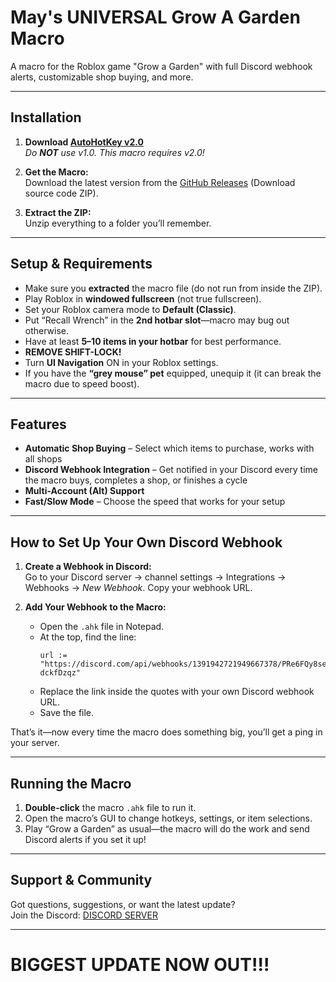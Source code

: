 # May's UNIVERSAL Grow A Garden Macro

A macro for the Roblox game "Grow a Garden" with full Discord webhook alerts, customizable shop buying, and more.

---

## Installation

1. **Download [AutoHotKey v2.0](https://www.autohotkey.com/)**  
   _Do **NOT** use v1.0. This macro requires v2.0!_

2. **Get the Macro:**  
   Download the latest version from the [GitHub Releases](https://github.com/MayMayMay112/Mays-Macro-AHK) (Download source code ZIP).

3. **Extract the ZIP:**  
   Unzip everything to a folder you’ll remember.

---

## Setup & Requirements

- Make sure you **extracted** the macro file (do not run from inside the ZIP).
- Play Roblox in **windowed fullscreen** (not true fullscreen).
- Set your Roblox camera mode to **Default (Classic)**.
- Put “Recall Wrench” in the **2nd hotbar slot**—macro may bug out otherwise.
- Have at least **5–10 items in your hotbar** for best performance.
- **REMOVE SHIFT-LOCK!**
- Turn **UI Navigation** ON in your Roblox settings.
- If you have the **“grey mouse” pet** equipped, unequip it (it can break the macro due to speed boost).

---

## Features

- **Automatic Shop Buying** – Select which items to purchase, works with all shops
- **Discord Webhook Integration** – Get notified in your Discord every time the macro buys, completes a shop, or finishes a cycle
- **Multi-Account (Alt) Support**
- **Fast/Slow Mode** – Choose the speed that works for your setup

---

## How to Set Up Your Own Discord Webhook

1. **Create a Webhook in Discord:**  
   Go to your Discord server → channel settings → Integrations → Webhooks → *New Webhook*. Copy your webhook URL.

2. **Add Your Webhook to the Macro:**  
   - Open the `.ahk` file in Notepad.
   - At the top, find the line:
     ```ahk
     url := "https://discord.com/api/webhooks/1391942721949667378/PRe6FQy8se0_uCpj1kBM9tbXxfsyzmGANtJFCtUwd2qIt22QjBls1ChuTLB-dckfDzqz"
     ```
   - Replace the link inside the quotes with your own Discord webhook URL.
   - Save the file.

That’s it—now every time the macro does something big, you’ll get a ping in your server.

---

## Running the Macro

1. **Double-click** the macro `.ahk` file to run it.
2. Open the macro’s GUI to change hotkeys, settings, or item selections.
3. Play “Grow a Garden” as usual—the macro will do the work and send Discord alerts if you set it up!

---

## Support & Community

Got questions, suggestions, or want the latest update?  
Join the Discord: [DISCORD SERVER](https://discord.gg/qFMyhT3xFy)

---

# BIGGEST UPDATE NOW OUT!!!

